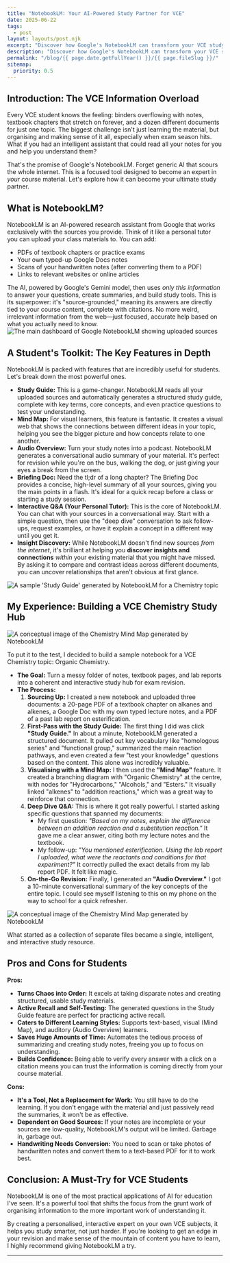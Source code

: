 ```yaml
---
title: "NotebookLM: Your AI-Powered Study Partner for VCE"
date: 2025-06-22
tags:
  - post
layout: layouts/post.njk
excerpt: "Discover how Google's NotebookLM can transform your VCE study routine. This deep dive covers key features like the Study Guide and Mind Map creator, and walks through building a Chemistry revision notebook from scratch. Stop drowning in notes and start understanding them."
description: "Discover how Google's NotebookLM can transform your VCE study routine by turning your notes into an interactive study guide, mind map, and audio summary."
permalink: "/blog/{{ page.date.getFullYear() }}/{{ page.fileSlug }}/"
sitemap:
  priority: 0.5
---
```


## Introduction: The VCE Information Overload

Every VCE student knows the feeling: binders overflowing with notes, textbook chapters that stretch on forever, and a dozen different documents for just one topic. The biggest challenge isn't just learning the material, but organising and making sense of it all, especially when exam season hits. What if you had an intelligent assistant that could read all your notes for you and help you understand them?

That's the promise of Google's NotebookLM. Forget generic AI that scours the whole internet. This is a focused tool designed to become an expert in *your* course material. Let's explore how it can become your ultimate study partner.

## What is NotebookLM?

NotebookLM is an AI-powered research assistant from Google that works exclusively with the sources you provide. Think of it like a personal tutor you can upload your class materials to. You can add:

* PDFs of textbook chapters or practice exams
* Your own typed-up Google Docs notes
* Scans of your handwritten notes (after converting them to a PDF)
* Links to relevant websites or online articles

The AI, powered by Google's Gemini model, then uses *only this information* to answer your questions, create summaries, and build study tools. This is its superpower: it's "source-grounded," meaning its answers are directly tied to your course content, complete with citations. No more weird, irrelevant information from the web—just focused, accurate help based on what you actually need to know.
![The main dashboard of Google NotebookLM showing uploaded sources](/images/blog/2025/06-22/dashboard.png)

## A Student's Toolkit: The Key Features in Depth

NotebookLM is packed with features that are incredibly useful for students. Let's break down the most powerful ones.

* **Study Guide:** This is a game-changer. NotebookLM reads all your uploaded sources and automatically generates a structured study guide, complete with key terms, core concepts, and even practice questions to test your understanding.
* **Mind Map:** For visual learners, this feature is fantastic. It creates a visual web that shows the connections between different ideas in your topic, helping you see the bigger picture and how concepts relate to one another.
* **Audio Overview:** Turn your study notes into a podcast. NotebookLM generates a conversational audio summary of your material. It's perfect for revision while you're on the bus, walking the dog, or just giving your eyes a break from the screen.
* **Briefing Doc:** Need the tl;dr of a long chapter? The Briefing Doc provides a concise, high-level summary of all your sources, giving you the main points in a flash. It's ideal for a quick recap before a class or starting a study session.
* **Interactive Q&A (Your Personal Tutor):** This is the core of NotebookLM. You can chat with your sources in a conversational way. Start with a simple question, then use the "deep dive" conversation to ask follow-ups, request examples, or have it explain a concept in a different way until you get it.
* **Insight Discovery:** While NotebookLM doesn't find new sources *from the internet*, it's brilliant at helping you **discover insights and connections** *within* your existing material that you might have missed. By asking it to compare and contrast ideas across different documents, you can uncover relationships that aren't obvious at first glance.

![A sample 'Study Guide' generated by NotebookLM for a Chemistry topic](/images/blog/2025/06-22/study-guide.png)

## My Experience: Building a VCE Chemistry Study Hub

![A conceptual image of the Chemistry Mind Map generated by NotebookLM](/images/blog/2025/06-22/mindmap.png)

To put it to the test, I decided to build a sample notebook for a VCE Chemistry topic: Organic Chemistry.

* **The Goal:** Turn a messy folder of notes, textbook pages, and lab reports into a coherent and interactive study hub for exam revision.
* **The Process:**
    1.  **Sourcing Up:** I created a new notebook and uploaded three documents: a 20-page PDF of a textbook chapter on alkanes and alkenes, a Google Doc with my own typed lecture notes, and a PDF of a past lab report on esterification.
    2.  **First-Pass with the Study Guide:** The first thing I did was click **"Study Guide."** In about a minute, NotebookLM generated a structured document. It pulled out key vocabulary like "homologous series" and "functional group," summarized the main reaction pathways, and even created a few "test your knowledge" questions based on the content. This alone was incredibly valuable.
    3.  **Visualising with a Mind Map:** I then used the **"Mind Map"** feature. It created a branching diagram with "Organic Chemistry" at the centre, with nodes for "Hydrocarbons," "Alcohols," and "Esters." It visually linked "alkenes" to "addition reactions," which was a great way to reinforce that connection.
    4.  **Deep Dive Q&A:** This is where it got really powerful. I started asking specific questions that spanned my documents:
        * My first question: *"Based on my notes, explain the difference between an addition reaction and a substitution reaction."* It gave me a clear answer, citing both my lecture notes and the textbook.
        * My follow-up: *"You mentioned esterification. Using the lab report I uploaded, what were the reactants and conditions for that experiment?"* It correctly pulled the exact details from my lab report PDF. It felt like magic.
    5.  **On-the-Go Revision:** Finally, I generated an **"Audio Overview."** I got a 10-minute conversational summary of the key concepts of the entire topic. I could see myself listening to this on my phone on the way to school for a quick refresher.

![A conceptual image of the Chemistry Mind Map generated by NotebookLM](/images/blog/2025/06-22/chat.png)

What started as a collection of separate files became a single, intelligent, and interactive study resource.

## Pros and Cons for Students

**Pros:**
* **Turns Chaos into Order:** It excels at taking disparate notes and creating structured, usable study materials.
* **Active Recall and Self-Testing:** The generated questions in the Study Guide feature are perfect for practicing active recall.
* **Caters to Different Learning Styles:** Supports text-based, visual (Mind Map), and auditory (Audio Overview) learners.
* **Saves Huge Amounts of Time:** Automates the tedious process of summarizing and creating study notes, freeing you up to focus on understanding.
* **Builds Confidence:** Being able to verify every answer with a click on a citation means you can trust the information is coming directly from your course material.

**Cons:**
* **It's a Tool, Not a Replacement for Work:** You still have to do the learning. If you don't engage with the material and just passively read the summaries, it won't be as effective.
* **Dependent on Good Sources:** If your notes are incomplete or your sources are low-quality, NotebookLM's output will be limited. Garbage in, garbage out.
* **Handwriting Needs Conversion:** You need to scan or take photos of handwritten notes and convert them to a text-based PDF for it to work best.

## Conclusion: A Must-Try for VCE Students

NotebookLM is one of the most practical applications of AI for education I've seen. It's a powerful tool that shifts the focus from the grunt work of organising information to the more important work of understanding it.

By creating a personalised, interactive expert on your own VCE subjects, it helps you study smarter, not just harder. If you're looking to get an edge in your revision and make sense of the mountain of content you have to learn, I highly recommend giving NotebookLM a try.

---